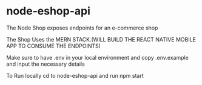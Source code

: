 # node-eshop-api

The Node Shop exposes endpoints for an e-commerce shop

The Shop Uses the MERN STACK.(WILL BUILD THE REACT NATIVE MOBILE APP TO CONSUME THE ENDPOINTS)

Make sure to have .env in your local environment and copy .env.example and input the necessary details

To Run locally cd to node-eshop-api and run npm start 


